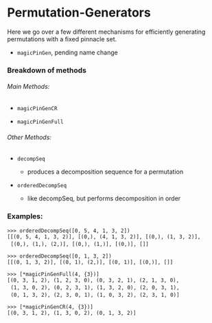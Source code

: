 # Permutation-Generators

Here we go over a few different mechanisms for efficiently generating permutations with a fixed pinnacle set.

- `magicPinGen`, pending name change

### Breakdown of methods

###### Main Methods:

- `magicPinGenCR`

- `magicPinGenFull`

###### Other Methods:

- `decompSeq`
  - produces a decomposition sequence for a permutation

- `orderedDecompSeq`
  - like decompSeq, but performs decomposition in order

### Examples:

`>>> orderedDecompSeq([0, 5, 4, 1, 3, 2])`<br/>
`[[(0, 5, 4, 1, 3, 2)], [(0,), (4, 1, 3, 2)], [(0,), (1, 3, 2)],`<br/>
&nbsp; `[(0,), (1,), (2,)], [(0,), (1,)], [(0,)], []]`

`>>> orderedDecompSeq([0, 1, 3, 2])`<br/>
`[[(0, 1, 3, 2)], [(0, 1), (2,)], [(0, 1)], [(0,)], []]`

`>>> [*magicPinGenFull(4, {3})]`<br/>
`[(0, 3, 1, 2), (1, 2, 3, 0), (0, 3, 2, 1), (2, 1, 3, 0),`<br/>
&nbsp; `(1, 3, 0, 2), (0, 2, 3, 1), (1, 3, 2, 0), (2, 0, 3, 1),`<br/>
&nbsp; `(0, 1, 3, 2), (2, 3, 0, 1), (1, 0, 3, 2), (2, 3, 1, 0)]`

`>>> [*magicPinGenCR(4, {3})]`<br/>
`[(0, 3, 1, 2), (1, 3, 0, 2), (0, 1, 3, 2)]`